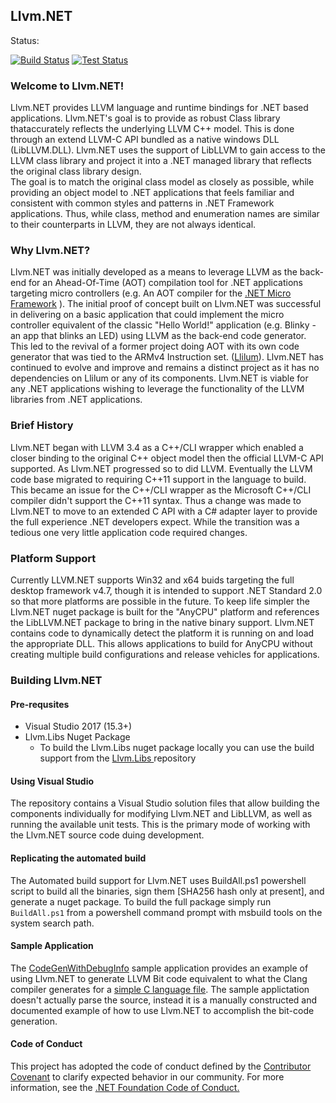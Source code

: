 ## Llvm.NET

Status:  

[![Build Status](https://img.shields.io/appveyor/ci/UbiquityDotNet/Llvm-NET/master.svg?style=flat-square)](https://ci.appveyor.com/project/UbiquityDotNet/llvm-net)
[![Test Status](https://img.shields.io/appveyor/tests/UbiquityDotNet/Llvm-NET/master.svg?style=flat-square)](https://ci.appveyor.com/project/UbiquityDotNet/llvm-net/build/tests)

### Welcome to Llvm.NET!
Llvm.NET provides LLVM language and runtime bindings for .NET based applications. Llvm.NET's goal is to provide
as robust Class library thataccurately reflects the underlying LLVM C++ model. This is done through an extend
LLVM-C API bundled as a native windows DLL (LibLLVM.DLL). Llvm.NET uses the support of LibLLVM to gain access
to the LLVM class library and project it into a .NET managed library that reflects the original class library
design.  
The goal is to match the original class model as closely as possible, while providing an object model to .NET
applications that feels familiar and consistent with common styles and patterns in .NET Framework applications.
Thus, while class, method and enumeration names are similar to their counterparts in LLVM, they are not always
identical.

### Why Llvm.NET?
Llvm.NET was initially developed as a means to leverage LLVM as the back-end for an Ahead-Of-Time (AOT) compilation
tool for .NET applications targeting micro controllers (e.g. An AOT compiler for the [.NET Micro Framework](http://www.netmf.com) ).
The initial proof of concept built on Llvm.NET was successful in delivering on a basic application that could
implement the micro controller equivalent of the classic "Hello World!" application (e.g. Blinky - an app that
blinks an LED) using LLVM as the back-end code generator. This led to the revival of a former project doing AOT
with its own code generator that was tied to the ARMv4 Instruction set. ([Llilum](https://www.github.com/netmf/Llilum)).
Llvm.NET has continued to evolve and improve and remains a distinct project as it has no dependencies on Llilum
or any of its components. Llvm.NET is viable for any .NET applications wishing to leverage the functionality of
the LLVM libraries from .NET applications.

### Brief History
Llvm.NET began with LLVM 3.4 as a C++/CLI wrapper which enabled a closer binding to the original C++ object model
then the official LLVM-C API supported. As Llvm.NET progressed so to did LLVM. Eventually the LLVM code base
migrated to requiring C++11 support in the language to build. This became an issue for the C++/CLI wrapper as the
Microsoft C++/CLI compiler didn't support the C++11 syntax. Thus a change was made to Llvm.NET to move to an extended
C API with a C# adapter layer to provide the full experience .NET developers expect. While the transition was a
tedious one very little application code required changes.

### Platform Support
Currently LLVM.NET supports Win32 and x64 buids targeting the full desktop framework v4.7, though it is intended
to support .NET Standard 2.0 so that more platforms are possible in the future. To keep life simpler the Llvm.NET
nuget package is built for the "AnyCPU" platform and references the LibLLVM.NET package to bring in the native
binary support. Llvm.NET contains code to dynamically detect the platform it is running on and load the appropriate
DLL. This allows applications to build for AnyCPU without creating multiple build configurations and release vehicles
for applications.

### Building Llvm.NET
#### Pre-requsites
* Visual Studio 2017 (15.3+)
* Llvm.Libs Nuget Package
  - To build the Llvm.Libs nuget package locally you can use the build support from the [Llvm.Libs ](https://github.com/UbiquityDotNET/Llvm.Libs) repository

#### Using Visual Studio
The repository contains a Visual Studio solution files that allow building the components individually for modifying
Llvm.NET and LibLLVM, as well as running the available unit tests. This is the primary mode of working with the
Llvm.NET source code duing development.

#### Replicating the automated build
The Automated build support for Llvm.NET uses BuildAll.ps1 powershell script to build all the binaries, sign them
[SHA256 hash only at present], and generate a nuget package. To build the full package simply run `BuildAll.ps1`
from a powershell command prompt with msbuild tools on the system search path.

#### Sample Application
The [CodeGenWithDebugInfo](https://github.com/UbiquityDotNET/Llvm.Net/tree/master/Samples/CodeGenWithDebugInfo) sample application provides an example of using Llvm.NET to generate
LLVM Bit code equivalent to what the Clang compiler generates for a [simple C language file](https://github.com/UbiquityDotNET/Llvm.Net/blob/master/Samples/CodeGenWithDebugInfo/Support%20Files/test.c).
The sample applictation doesn't actually parse the source, instead it is a manually constructed and documented example of how to use Llvm.NET to accomplish the bit-code generation. 

#### Code of Conduct
This project has adopted the code of conduct defined by the [Contributor Covenant](http://contributor-covenant.org/)
to clarify expected behavior in our community. For more information, see the
[.NET Foundation Code of Conduct.](http://www.dotnetfoundation.org/code-of-conduct)

 

